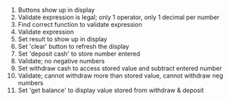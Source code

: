
1. Buttons show up in display
2. Validate expression is legal; only 1 operator, only 1 decimal per number
3. Find correct function to validate expression
4. Validate expression
5. Set result to show up in display
6. Set 'clear' button to refresh the display
7. Set 'deposit cash' to store number entered
8. Validate; no negative numbers
9. Set withdraw cash to access stored value and subtract entered number
10. Validate; cannot withdraw more than stored value, cannot withdraw neg numbers
11. Set 'get balance' to display value stored from withdraw & deposit
 